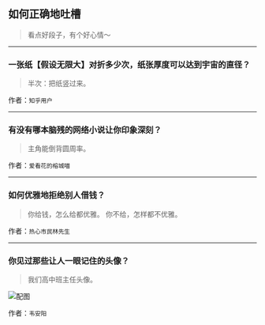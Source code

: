 ## 如何正确地吐槽

> 看点好段子，有个好心情～


 
---

### 一张纸【假设无限大】对折多少次，纸张厚度可以达到宇宙的直径？

> 半次：把纸竖过来。


作者：`知乎用户`

---

### 有没有哪本脑残的网络小说让你印象深刻？

> 主角能倒背圆周率。


作者：`爱看花的榕城喵`

---

### 如何优雅地拒绝别人借钱？

> 你给钱，怎么给都优雅。
> 你不给，怎样都不优雅。


作者：`热心市民林先生`

---

### 你见过那些让人一眼记住的头像？

> 我们高中班主任头像。



![配图](http://pic3.zhimg.com/70/v2-7a8d9db39d8a76151a762dc3340317da_b.jpg)


作者：`韦安阳`